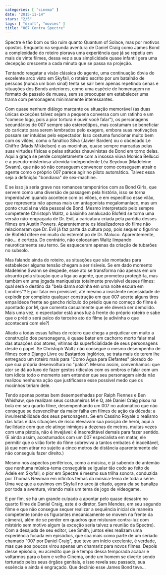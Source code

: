 ```yaml
---
categories: [ "cinema" ]
date: "2015-11-14"
stars: "2/5"
tags: [ "draft", "movies" ]
title: "007 Contra Spectre"
---
```

Spectre é tão bom ou tão ruim quanto Quantum of Solace, mas por motivos
opostos. Enquanto na segunda aventura de Daniel Craig como James Bond a
complexidade do roteiro piorava uma experiência que já se repetiu em
mais de vinte filmes, dessa vez a sua simplicidade quase infantil gera
uma decepção crescente a cada minuto que se passa na projeção.

Tentando resgatar a visão clássica do agente, uma continuação óbvia
do excelente arco visto em Skyfall, o roteiro escrito por um batalhão
de pessoas (nunca um bom sinal) tenta se sair bem apenas repetindo cenas
e situações dos Bonds anteriores, como uma espécie de homenagem no
formato de passeio de museu, sem se preocupar em estabelecer uma trama
com personagens minimamente interessantes. 

Com quase nenhum diálogo marcante ou situação memorável (as duas
únicas exceções talvez sejam a pequena conversa com um ratinho e um
"comece logo, pois a pior tortura é ouvir você falar"), os personagens
secundários de 007 sempre são estereótipos, mas costumam se beneficiar
do caricato para serem lembrados pelo exagero, embora suas motivações
possam ser intuídas pelo espectador. Isso costuma funcionar muito bem
com os vilões, como o fanático Silva (Javier Barden) ou o obcecado
Le Chiffre (Mads Mikkelsen) e as mocinhas, quase sempre marcadas
pelas suas virtudes físicas e pelas atitudes chauvinistas de Bond
em torno delas. Aqui a graça se perde completamente com a insossa
viúva Monica Bellucci e a pseudo-misteriosa-atrevida-independente Léa
Seydoux (Madeleine Swann), que não só não conseguem convencer como
conseguem atrair o agente como o próprio 007 parece agir no piloto
automático. Talvez essa seja a definição "bondiana" de sex-machine.

E se isso já seria grave nos romances temporários com as Bond Girls,
que servem como uma diversão de passagem pela história, isso se torna
imperdoável quando acontece com os vilões, e em específico esse
vilão, que representa não apenas mais um antagonista megalomaníaco,
mas um ponto crucial na vida pessoal de Bond. Mesmo interpretado pelo
sempre competente Christoph Waltz, o baixinho amalucado Blofeld se
torna uma versão não-engraçada de Dr. Evil, a caricatura criada pela
paródia desses filmes em Austin Powers. Aparentemente os idealizadores
do filme não relacionaram que Dr. Evil já faz parte da cultura pop,
pois sequer o figurino de Blofeld difere em muito do estereótipo
de Dr. Maluco. Aparentemente, não... é certeza. Do contrário, não
colocariam Waltz limpando neuroticamente seu terno. Se esqueceram apenas
da criação de tubarões no subsolo.

Mas falando ainda do roteiro, as situações que são montadas para
estabelecer alguma tensão chegam a ser risíveis. Se em dado momento
Madeleine Swann se despede, esse ato se transforma não apenas em um
absurdo pela situação que a liga ao agente, que prometeu protegê-la,
mas também em uma jogada maniqueísta totalmente previsível desses
filmes: qual será o destino da "bela dama sozinha em uma noite escura em
Londres"? E por falar em previsível, até mesmo a insistente necessidade
de explodir por completo qualquer construção em que 007 acerte alguns
tiros empalidece frente ao gancho ridículo do prédio que no começo
do filme é apontado por M, que comenta casualmente que ele deverá ser
demolido. Mais uma vez, o espectador está anos luz à frente do próprio
roteiro e sabe que o prédio será palco do terceiro ato do filme (e
adivinha o que acontecerá com ele?)

Aliado a todas essas falhas de roteiro que chega a prejudicar em muito
a construção dos personagens, é quase bater em cachorro morto falar
mal das atuações dos atores, vítimas da superficialidade de seus
personagens desde o papel. Se Christoph Waltz não consegue o mesmo
desempenho de filmes como Django Livre ou Bastardos Inglórios, se
trata mais de terem lhe entregado um roteiro mais para "Como Água para
Elefantes" piorado do que sua própria desenvoltura no "palco". Mesmo
assim, convenhamos: que ator se dá ao luxo de fazer gestos ridículos
com os ombros e falar com um tom idiota todo o momento sem entender que
seu personagem ainda não realizou nenhuma ação que justificasse esse
possível medo que os mocinhos teriam dele.

Tendo apenas pontas bem desempenhadas por Ralph Fiennes e Ben Whishaw,
que realizam seus costumeiros M e Q, até Daniel Craig pisou na bola
em seu quarto filme, desempenhando um 007 no automático que não
consegue se desvencilhar da maior falha em filmes de ação da década:
a invulnerabilidade dos seus personagens. Se em Cassino Royale o realismo
das lutas e das situações de risco elevavam sua posição de herói,
aqui a facilidade com que ele atinge inimigos a dezenas de metros, muitas
vezes com uma pistola, não é invejável: é inacreditável demais
para fazer sentido. (E ainda assim, acostumados com um 007 especialista
em matar, ele permitir que o vilão forte do filme sobreviva a tantos
embates é inaceitável, já que nem atirar no sujeito a cinco metros
de distância aparentemente ele não conseguiu fazer direito.)

Mesmo nos aspectos periféricos, como a música, e já sabendo de
antemão que nenhuma música-tema conseguiria se igualar tão cedo ao
feito de Adele em Skyfall, o pior em Spectre é mesmo sua trilha sonora,
conduzida por Thomas Newman em infinitos temas da música-tema de toda a
série. Uma vez que a ouvimos em Skyfall no arco já citado, agora ela se
banaliza por toda a aventura, virando mais um tema de jogo de vídeogame.

E por fim, se há um grande culpado a apontar pelo quase desastre
no quarto filme de Daniel Craig, este é o diretor, Sam Mendes, em
seu segundo filme e que não consegue sequer realizar a sequência
inicial de maneira competente (onde os figurantes mecanicamente se
movem na frente da câmera), além de se perder em quadros que misturam
contra-luz com mistério sem motivo algum (a exceção seria talvez a
reunião da Spectre). Com a desajuda de seu editor, Lee Smith, juntos
eles realizam uma experiência focada em episódios, que soa mais como
parte de um seriado chamado "007 por Daniel Craig", que teve um início
excelente, é verdade, mas que aos poucos virou apenas um chamariz para
novos filmes. Depois desse episódio, eu acredito que já é tempo dessa
temporada acabar e voltarmos para o bom e velho Cinema, onde um homem se
diverte sendo torturado pelos seus órgãos genitais, e isso revela seu
passado, sua essência e ainda é engraçado. Que declínio esse James
Bond teve...
